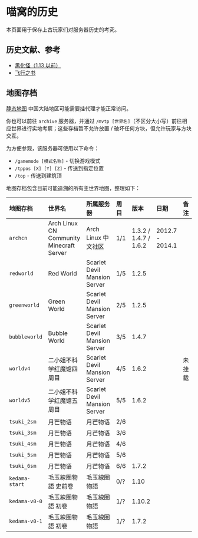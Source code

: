 # 喵窝的历史

本页面用于保存上古玩家们对服务器历史的考究。

## 历史文献、参考

* [黑化怪（1.13 以前）](misc/history/infernal-mobs)
* [飞行之书](misc/history/elytra)

## 地图存档

[静态地图](https://map.nyaacat.com/archive/) 中国大陆地区可能需要挂代理才能正常访问。

你也可以前往 `archive` 服务器，并通过 `/mvtp [世界名]`（不区分大小写）前往相应世界进行实地考察；这些存档暂不允许放置 / 破坏任何方块，但允许玩家与方块交互。

为方便参观，该服务器可使用以下命令：

* `/gamemode [模式名称]` - 切换游戏模式
* `/tppos [X] [Y] [Z]` - 传送到指定位置
* `/top` - 传送到建筑顶

地图存档包含目前可能追溯的所有主世界地图，整理如下：

| 地图存档 | 世界名 | 所属服务器 | 周目 | 版本 | 日期 | 备注 |
| :--- | :--- | :--- | :--- | :--- | :--- | :--- |
| `archcn` | Arch Linux CN Community Minecraft Server | Arch Linux 中文社区 | 1/1 | 1.3.2 / 1.4.7 / 1.6.2 | 2012.7 - 2014.1 | |
| `redworld` | Red World | Scarlet Devil Mansion Server | 1/5 | 1.2.5 | | |
| `greenworld` | Green World | Scarlet Devil Mansion Server | 2/5 | 1.2.5 | | |
| `bubbleworld` | Bubble World | Scarlet Devil Mansion Server | 3/5 | 1.4.7 | | |
| `worldv4` | 二小姐不科学红魔馆四周目 | Scarlet Devil Mansion Server | 4/5 | 1.6.2 | | 未挂载 |
| `worldv5` | 二小姐不科学红魔馆五周目 | Scarlet Devil Mansion Server | 5/5 | 1.6.2 | | |
| `tsuki_2sm` | 月芒物语 | 月芒物语 | 2/6 | | | |
| `tsuki_3sm` | 月芒物语 | 月芒物语 | 3/6 | | | |
| `tsuki_4sm` | 月芒物语 | 月芒物语 | 4/6 | | | |
| `tsuki_5sm` | 月芒物语 | 月芒物语 | 5/6 | | | |
| `tsuki_6sm` | 月芒物语 | 月芒物语 | 6/6 | 1.7.2 | | |
| `kedama-start` | 毛玉線圈物語 史前卷 | 毛玉線圈物語 | 0/? | 1.10 | | |
| `kedama-v0-0` | 毛玉線圈物語 初卷 | 毛玉線圈物語 | 1/? | 1.10.2 | | |
| `kedama-v0-1` | 毛玉線圈物語 初卷 | 毛玉線圈物語 | 1/? | 1.7.2 | | |
